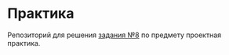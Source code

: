 # Практика

Репозиторий для решения [задания №8](Проектная_практика_новая.pdf) по предмету проектная практика.